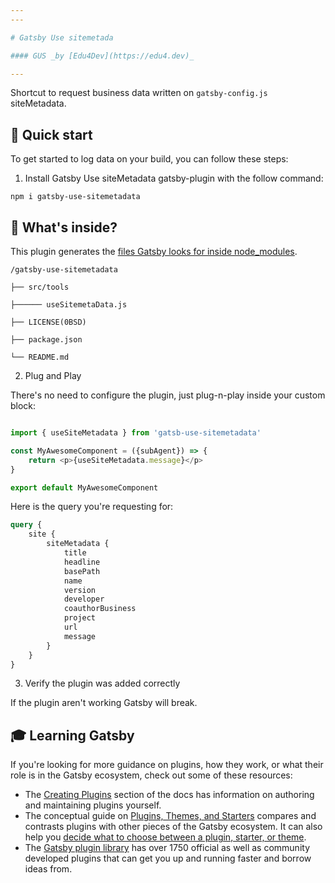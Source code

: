 ```yaml
---
---

# Gatsby Use sitemetada

#### GUS _by [Edu4Dev](https://edu4.dev)_

---
```


Shortcut to request business data written on `gatsby-config.js` siteMetadata.


## 🚀 Quick start

To get started to log data on your build, you can follow these steps:

1. Install Gatsby Use siteMetadata gatsby-plugin with the follow command:

```shell
npm i gatsby-use-sitemetadata
```

## 🧐 What's inside?

This plugin generates the [files Gatsby looks for inside node_modules](https://www.gatsbyjs.com/docs/files-gatsby-looks-for-in-a-plugin/).

	/gatsby-use-sitemetadata

	├── src/tools

	├────── useSitemetaData.js

	├── LICENSE(0BSD)

	├── package.json

	└── README.md


2. Plug and Play

There's no need to configure the plugin, just plug-n-play inside your custom block:

```javascript

import { useSiteMetadata } from 'gatsb-use-sitemetadata'

const MyAwesomeComponent = ({subAgent}) => {
	return <p>{useSiteMetadata.message}</p>
}

export default MyAwesomeComponent

```

Here is the query you're requesting for:

```graphql
query {
	site {
		siteMetadata {
			title
			headline
			basePath
			name
			version
			developer
			coauthorBusiness
			project
			url
			message
		}
	}
}
```

3. Verify the plugin was added correctly

If the plugin aren't working Gatsby will break.

## 🎓 Learning Gatsby

If you're looking for more guidance on plugins, how they work, or what their role is in the Gatsby ecosystem, check out some of these resources:

- The [Creating Plugins](https://www.gatsbyjs.com/docs/creating-plugins/) section of the docs has information on authoring and maintaining plugins yourself.
- The conceptual guide on [Plugins, Themes, and Starters](https://www.gatsbyjs.com/docs/plugins-themes-and-starters/) compares and contrasts plugins with other pieces of the Gatsby ecosystem. It can also help you [decide what to choose between a plugin, starter, or theme](https://www.gatsbyjs.com/docs/plugins-themes-and-starters/#deciding-which-to-use).
- The [Gatsby plugin library](https://www.gatsbyjs.com/plugins/) has over 1750 official as well as community developed plugins that can get you up and running faster and borrow ideas from.
